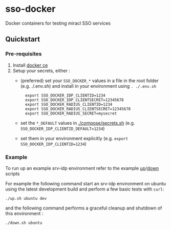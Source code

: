 # sso-docker
Docker containers for testing miracl SSO services

## Quickstart

### Pre-requisites

1. Install [docker ce](https://docs.docker.com/install/)
1. Setup your secrets, either :
    * (preferred) set your `SSO_DOCKER_*` values in a file in the root folder (e.g. ./.env.sh) and install in your environment using `. ./.env.sh`

            export SSO_DOCKER_IDP_CLIENTID=1234
            export SSO_DOCKER_IDP_CLIENTSECRET=12345678
            export SSO_DOCKER_RADIUS_CLIENTID=1234
            export SSO_DOCKER_RADIUS_CLIENTSECRET=12345678
            export SSO_DOCKER_RADIUS_SECRET=mysecret

    * set the `*_DEFAULT` values in [./compose/secrets.sh](./compose/secrets.sh) (e.g. `SSO_DOCKER_IDP_CLIENTID_DEFAULT=1234`)
    * set them in your environment explicitly (e.g. `export SSO_DOCKER_IDP_CLIENTID=1234`)

### Example
To run up an example srv-idp environment refer to the example [up](./up.sh)/[down](./down.sh) scripts

For example the following command start an srv-idp environment on ubuntu using the latest development build and perform a few basic tests with `curl`:
```
./up.sh ubuntu dev
```

and the following command performs a graceful cleanup and shutdown of this environment :
```
./down.sh ubuntu
```
